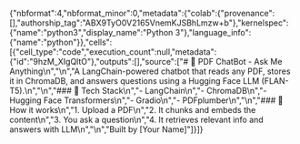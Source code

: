 {"nbformat":4,"nbformat_minor":0,"metadata":{"colab":{"provenance":[],"authorship_tag":"ABX9TyO0V2165VnemKJSBhLmzw+b"},"kernelspec":{"name":"python3","display_name":"Python 3"},"language_info":{"name":"python"}},"cells":[{"cell_type":"code","execution_count":null,"metadata":{"id":"9hzM_XIgQltO"},"outputs":[],"source":["# 📄 PDF ChatBot - Ask Me Anything\n","\n","A LangChain-powered chatbot that reads any PDF, stores it in ChromaDB, and answers questions using a Hugging Face LLM (FLAN-T5).\n","\n","### 🔧 Tech Stack\n","- LangChain\n","- ChromaDB\n","- Hugging Face Transformers\n","- Gradio\n","- PDFplumber\n","\n","### 🚀 How it works\n","1. Upload a PDF\n","2. It chunks and embeds the content\n","3. You ask a question\n","4. It retrieves relevant info and answers with LLM\n","\n","Built by [Your Name]"]}]}